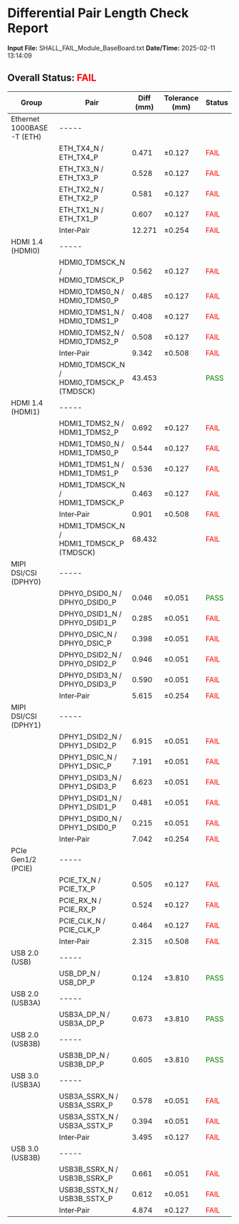 # Differential Pair Length Check Report

**Input File:** SHALL_FAIL_Module_BaseBoard.txt
**Date/Time:** 2025-02-11 13:14:09

## Overall Status: <span style="color:red">FAIL</span>

| **Group** | **Pair** | **Diff (mm)** | **Tolerance (mm)** | **Status** |
| --- | --- | --- | --- | --- |
| Ethernet 1000BASE-T (ETH) | ----- |  |  |  |
|  | ETH_TX4_N / ETH_TX4_P | 0.471 | ±0.127 | <span style="color:red">FAIL</span> |
|  | ETH_TX3_N / ETH_TX3_P | 0.528 | ±0.127 | <span style="color:red">FAIL</span> |
|  | ETH_TX2_N / ETH_TX2_P | 0.581 | ±0.127 | <span style="color:red">FAIL</span> |
|  | ETH_TX1_N / ETH_TX1_P | 0.607 | ±0.127 | <span style="color:red">FAIL</span> |
|  | Inter‑Pair | 12.271 | ±0.254 | <span style="color:red">FAIL</span> |
| HDMI 1.4 (HDMI0) | ----- |  |  |  |
|  | HDMI0_TDMSCK_N / HDMI0_TDMSCK_P | 0.562 | ±0.127 | <span style="color:red">FAIL</span> |
|  | HDMI0_TDMS0_N / HDMI0_TDMS0_P | 0.485 | ±0.127 | <span style="color:red">FAIL</span> |
|  | HDMI0_TDMS1_N / HDMI0_TDMS1_P | 0.408 | ±0.127 | <span style="color:red">FAIL</span> |
|  | HDMI0_TDMS2_N / HDMI0_TDMS2_P | 0.508 | ±0.127 | <span style="color:red">FAIL</span> |
|  | Inter‑Pair | 9.342 | ±0.508 | <span style="color:red">FAIL</span> |
|  | HDMI0_TDMSCK_N / HDMI0_TDMSCK_P (TMDSCK) | 43.453 |  | <span style="color:green">PASS</span> |
| HDMI 1.4 (HDMI1) | ----- |  |  |  |
|  | HDMI1_TDMS2_N / HDMI1_TDMS2_P | 0.692 | ±0.127 | <span style="color:red">FAIL</span> |
|  | HDMI1_TDMS0_N / HDMI1_TDMS0_P | 0.544 | ±0.127 | <span style="color:red">FAIL</span> |
|  | HDMI1_TDMS1_N / HDMI1_TDMS1_P | 0.536 | ±0.127 | <span style="color:red">FAIL</span> |
|  | HDMI1_TDMSCK_N / HDMI1_TDMSCK_P | 0.463 | ±0.127 | <span style="color:red">FAIL</span> |
|  | Inter‑Pair | 0.901 | ±0.508 | <span style="color:red">FAIL</span> |
|  | HDMI1_TDMSCK_N / HDMI1_TDMSCK_P (TMDSCK) | 68.432 |  | <span style="color:red">FAIL</span> |
| MIPI DSI/CSI (DPHY0) | ----- |  |  |  |
|  | DPHY0_DSID0_N / DPHY0_DSID0_P | 0.046 | ±0.051 | <span style="color:green">PASS</span> |
|  | DPHY0_DSID1_N / DPHY0_DSID1_P | 0.285 | ±0.051 | <span style="color:red">FAIL</span> |
|  | DPHY0_DSIC_N / DPHY0_DSIC_P | 0.398 | ±0.051 | <span style="color:red">FAIL</span> |
|  | DPHY0_DSID2_N / DPHY0_DSID2_P | 0.946 | ±0.051 | <span style="color:red">FAIL</span> |
|  | DPHY0_DSID3_N / DPHY0_DSID3_P | 0.590 | ±0.051 | <span style="color:red">FAIL</span> |
|  | Inter‑Pair | 5.615 | ±0.254 | <span style="color:red">FAIL</span> |
| MIPI DSI/CSI (DPHY1) | ----- |  |  |  |
|  | DPHY1_DSID2_N / DPHY1_DSID2_P | 6.915 | ±0.051 | <span style="color:red">FAIL</span> |
|  | DPHY1_DSIC_N / DPHY1_DSIC_P | 7.191 | ±0.051 | <span style="color:red">FAIL</span> |
|  | DPHY1_DSID3_N / DPHY1_DSID3_P | 6.623 | ±0.051 | <span style="color:red">FAIL</span> |
|  | DPHY1_DSID1_N / DPHY1_DSID1_P | 0.481 | ±0.051 | <span style="color:red">FAIL</span> |
|  | DPHY1_DSID0_N / DPHY1_DSID0_P | 0.215 | ±0.051 | <span style="color:red">FAIL</span> |
|  | Inter‑Pair | 7.042 | ±0.254 | <span style="color:red">FAIL</span> |
| PCIe Gen1/2 (PCIE) | ----- |  |  |  |
|  | PCIE_TX_N / PCIE_TX_P | 0.505 | ±0.127 | <span style="color:red">FAIL</span> |
|  | PCIE_RX_N / PCIE_RX_P | 0.524 | ±0.127 | <span style="color:red">FAIL</span> |
|  | PCIE_CLK_N / PCIE_CLK_P | 0.464 | ±0.127 | <span style="color:red">FAIL</span> |
|  | Inter‑Pair | 2.315 | ±0.508 | <span style="color:red">FAIL</span> |
| USB 2.0 (USB) | ----- |  |  |  |
|  | USB_DP_N / USB_DP_P | 0.124 | ±3.810 | <span style="color:green">PASS</span> |
| USB 2.0 (USB3A) | ----- |  |  |  |
|  | USB3A_DP_N / USB3A_DP_P | 0.673 | ±3.810 | <span style="color:green">PASS</span> |
| USB 2.0 (USB3B) | ----- |  |  |  |
|  | USB3B_DP_N / USB3B_DP_P | 0.605 | ±3.810 | <span style="color:green">PASS</span> |
| USB 3.0 (USB3A) | ----- |  |  |  |
|  | USB3A_SSRX_N / USB3A_SSRX_P | 0.578 | ±0.051 | <span style="color:red">FAIL</span> |
|  | USB3A_SSTX_N / USB3A_SSTX_P | 0.394 | ±0.051 | <span style="color:red">FAIL</span> |
|  | Inter‑Pair | 3.495 | ±0.127 | <span style="color:red">FAIL</span> |
| USB 3.0 (USB3B) | ----- |  |  |  |
|  | USB3B_SSRX_N / USB3B_SSRX_P | 0.661 | ±0.051 | <span style="color:red">FAIL</span> |
|  | USB3B_SSTX_N / USB3B_SSTX_P | 0.612 | ±0.051 | <span style="color:red">FAIL</span> |
|  | Inter‑Pair | 4.874 | ±0.127 | <span style="color:red">FAIL</span> |